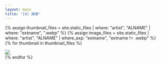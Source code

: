 ```yaml
---
layout: main
title: "[A] 画像"
---
```


{% assign thumbnail_files = site.static_files | where: "artist", "ALNAME" | where: "extname", ".webp" %}
{% assign image_files = site.static_files | where: "artist", "ALNAME" | where_exp: "extname", "extname != .webp" %}
{% for thumbnail in thumbnail_files %}
<div class="item">
  <a href="{{ image_files[forloop.index0].path }}"><img src="{{ thumbnail.path }}" loading="lazy"></a>
</div>
{% endfor %}
